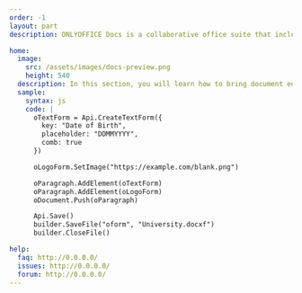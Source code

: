 ```yaml
---
order: -1
layout: part
description: ONLYOFFICE Docs is a collaborative office suite that includes editors for text documents, spreadsheets, presentations, fillable forms, and PDFs.

home:
  image:
    src: /assets/images/docs-preview.png
    height: 540
  description: In this section, you will learn how to bring document editing and co-authoring to your web app users, set up, configure and integrate ONLYOFFICE Docs, extend its functionality using your own plugins/macros, and integrate document editors into the desktop applications. You will also find the information on how to use Document Builder to generate documents easily without running document editors.
  sample:
    syntax: js
    code: |
      oTextForm = Api.CreateTextForm({
        key: "Date of Birth",
        placeholder: "DDMMYYYY",
        comb: true
      })

      oLogoForm.SetImage("https://example.com/blank.png")

      oParagraph.AddElement(oTextForm)
      oParagraph.AddElement(oLogoForm)
      oDocument.Push(oParagraph)

      Api.Save()
      builder.SaveFile("oform", "University.docxf")
      builder.CloseFile()

help:
  faq: http://0.0.0.0/
  issues: http://0.0.0.0/
  forum: http://0.0.0.0/
---
```

